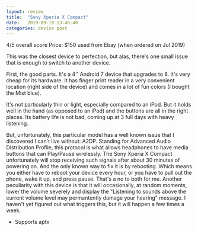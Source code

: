 ```yaml
---
layout: review
title:  "Sony Xperia X Compact"
date:   2019-09-18 13:46:40
categories: device post
---
```

4/5 overall score
Price: $150 used from Ebay (when ordered on Jul 2019)

This was the closest device to perfection, but alas, there's one small issue that is enough to switch to another device.

First, the good parts. It's a 4'' Android 7 device that upgrades to 8. It's very cheap for its hardware. It has finger print reader in a very convenient location (right side of the device) and comes in a lot of fun colors (I bought the Mist blue).

It's not particularly thin or light, especially compared to an iPod. But it holds well in the hand (as opposed to an iPod) and the buttons are all in the right places. Its battery life is not bad, coming up at 3 full days with heavy listening.

But, unfortunately, this particular model has a well known issue that I discovered I can't live without: A2DP. Standing for Advanced Audio Distribution Profile, this protocol is what allows headphones to have media buttons that can Play/Pause wirelessly. The Sony Xperia X Compact unfortunately will stop receiving such signals after about 30 minutes of powering on. And the only known way to fix it is by rebooting. Which means you either have to reboot your device every hour, or you have to pull out the phone, wake it up, and press pause. That's a no to both for me.
Another peculiarity with this device is that it will occasionally, at random moments, lower the volume severely and display the "Listening to sounds above the current volume level may permantently damage your hearing" message. I haven't yet figured out what triggers this, but it will happen a few times a week.
 
- Supports aptx